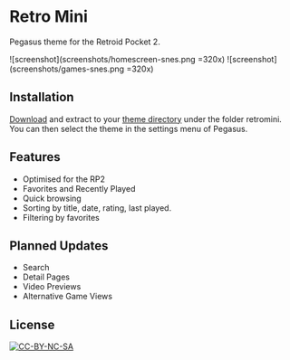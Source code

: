 # Retro Mini
Pegasus theme for the Retroid Pocket 2.

![screenshot](screenshots/homescreen-snes.png =320x)
![screenshot](screenshots/games-snes.png =320x)

## Installation

[Download](https://github.com/mmatyas/pegasus-theme-es2-simple/archive/master.zip) and extract to your [theme directory](http://pegasus-frontend.org/docs/user-guide/installing-themes) under the folder retromini. You can then select the theme in the settings menu of Pegasus.

## Features 
* Optimised for the RP2
* Favorites and Recently Played
* Quick browsing
* Sorting by title, date, rating, last played.
* Filtering by favorites

## Planned Updates
* Search
* Detail Pages
* Video Previews
* Alternative Game Views

## License

[![CC-BY-NC-SA](https://i.creativecommons.org/l/by-nc-sa/4.0/88x31.png)](http://creativecommons.org/licenses/by-nc-sa/4.0/)


